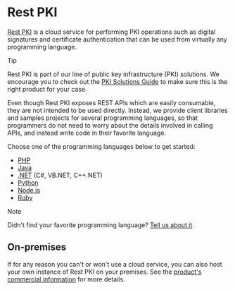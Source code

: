 ﻿# Rest PKI

[Rest PKI](https://pki.rest/) is a cloud service for performing PKI operations such as digital signatures and
certificate authentication that can be used from virtually any programming language.

> [!TIP]
> Rest PKI is part of our line of public key infrastructure (PKI) solutions. We encourage you to check out the
> [PKI Solutions Guide](../pki-guide/index.md) to make sure this is the right product for your case.

Even though Rest PKI exposes REST APIs which are easily consumable, they are not intended to be used directly. Instead, we
provide client libraries and samples projects for several programming languages, so that programmers do not need to worry
about the details involved in calling APIs, and instead write code in their favorite language.

Choose one of the programming languages below to get started:

* [PHP](php/index.md)
* [Java](java/index.md)
* [.NET](dotnet/index.md) (C#, VB.NET, C++.NET)
* [Python](python/index.md)
* [Node.js](nodejs/index.md)
* [Ruby](ruby/index.md)

> [!NOTE]
> Didn't find your favorite programming language? [Tell us about it](https://www.lacunasoftware.com/en/home/purchase).

## On-premises

If for any reason you can't or won't use a cloud service, you can also host your own instance of Rest PKI on your
premises. See the [product's commercial information](https://www.lacunasoftware.com/en/home/certificate#/rest) for more
details.
